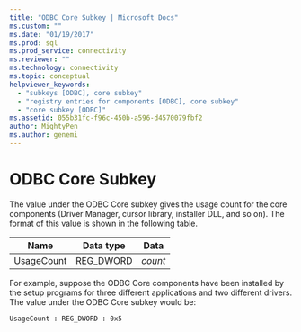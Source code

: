 ```yaml
---
title: "ODBC Core Subkey | Microsoft Docs"
ms.custom: ""
ms.date: "01/19/2017"
ms.prod: sql
ms.prod_service: connectivity
ms.reviewer: ""
ms.technology: connectivity
ms.topic: conceptual
helpviewer_keywords: 
  - "subkeys [ODBC], core subkey"
  - "registry entries for components [ODBC], core subkey"
  - "core subkey [ODBC]"
ms.assetid: 055b31fc-f96c-450b-a596-d4570079fbf2
author: MightyPen
ms.author: genemi
---
```

# ODBC Core Subkey
The value under the ODBC Core subkey gives the usage count for the core components (Driver Manager, cursor library, installer DLL, and so on). The format of this value is shown in the following table.  
  
|Name|Data type|Data|  
|----------|---------------|----------|  
|UsageCount|REG_DWORD|*count*|  
  
 For example, suppose the ODBC Core components have been installed by the setup programs for three different applications and two different drivers. The value under the ODBC Core subkey would be:  
  
```  
UsageCount : REG_DWORD : 0x5  
```
